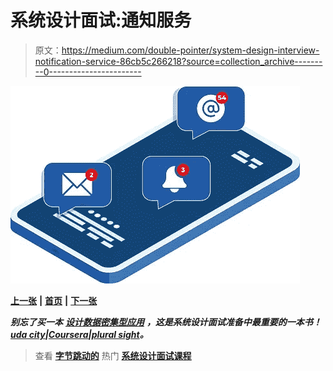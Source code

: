 # 系统设计面试:通知服务

> 原文：<https://medium.com/double-pointer/system-design-interview-notification-service-86cb5c266218?source=collection_archive---------0----------------------->

![](img/845d60d5eee895ea4fa906e863f33afe.png)

[**上一张**](https://bit.ly/33WzFhr) **|** [**首页**](https://bit.ly/3tVGgRY) **|** [**下一张**](https://bit.ly/3HEto81)

***别忘了买一本*** [***设计数据密集型应用***](https://amzn.to/3HWOSPm) ***，这是系统设计面试准备中最重要的一本书！***[***uda city***](https://bit.ly/3JIpvl4)***|***[***Coursera***](https://imp.i384100.net/zaYBB0)***|***[***plural sight***](https://pluralsight.pxf.io/Ao7GGK)***。***

> 查看 [**字节跳动的**](https://bytebytego.com?fpr=datajek34) 热门 [**系统设计面试课程**](https://bytebytego.com?fpr=datajek34)